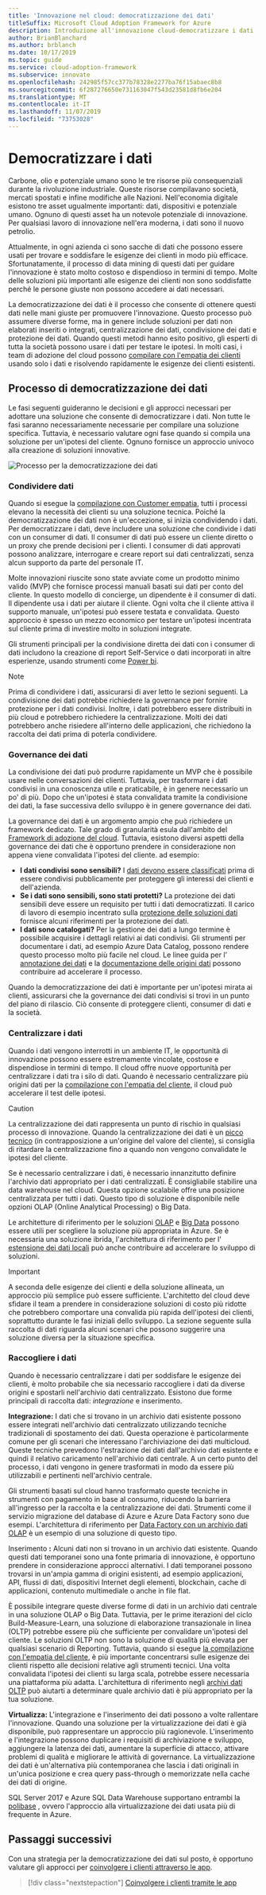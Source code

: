 ```yaml
---
title: 'Innovazione nel cloud: democratizzazione dei dati'
titleSuffix: Microsoft Cloud Adoption Framework for Azure
description: Introduzione all'innovazione cloud-democratizzare i dati
author: BrianBlanchard
ms.author: brblanch
ms.date: 10/17/2019
ms.topic: guide
ms.service: cloud-adoption-framework
ms.subservice: innovate
ms.openlocfilehash: 242985f57cc377b78328e2277ba76f15abaec8b8
ms.sourcegitcommit: 6f287276650e731163047f543d23581d8fb6e204
ms.translationtype: MT
ms.contentlocale: it-IT
ms.lasthandoff: 11/07/2019
ms.locfileid: "73753028"
---
```

# <a name="democratize-data"></a>Democratizzare i dati

Carbone, olio e potenziale umano sono le tre risorse più consequenziali durante la rivoluzione industriale. Queste risorse compilavano società, mercati spostati e infine modifiche alle Nazioni. Nell'economia digitale esistono tre asset ugualmente importanti: dati, dispositivi e potenziale umano. Ognuno di questi asset ha un notevole potenziale di innovazione. Per qualsiasi lavoro di innovazione nell'era moderna, i dati sono il nuovo petrolio.

Attualmente, in ogni azienda ci sono sacche di dati che possono essere usati per trovare e soddisfare le esigenze dei clienti in modo più efficace. Sfortunatamente, il processo di data mining di questi dati per guidare l'innovazione è stato molto costoso e dispendioso in termini di tempo. Molte delle soluzioni più importanti alle esigenze dei clienti non sono soddisfatte perché le persone giuste non possono accedere ai dati necessari.

La democratizzazione dei dati è il processo che consente di ottenere questi dati nelle mani giuste per promuovere l'innovazione. Questo processo può assumere diverse forme, ma in genere include soluzioni per dati non elaborati inseriti o integrati, centralizzazione dei dati, condivisione dei dati e protezione dei dati. Quando questi metodi hanno esito positivo, gli esperti di tutta la società possono usare i dati per testare le ipotesi. In molti casi, i team di adozione del cloud possono [compilare con l'empatia dei clienti](./build.md) usando solo i dati e risolvendo rapidamente le esigenze dei clienti esistenti.

## <a name="process-of-democratizing-data"></a>Processo di democratizzazione dei dati

Le fasi seguenti guideranno le decisioni e gli approcci necessari per adottare una soluzione che consente di democratizzare i dati. Non tutte le fasi saranno necessariamente necessarie per compilare una soluzione specifica. Tuttavia, è necessario valutare ogni fase quando si compila una soluzione per un'ipotesi del cliente. Ognuno fornisce un approccio univoco alla creazione di soluzioni innovative.

![Processo per la democratizzazione dei dati](../../_images/innovate/democratize-data.png)

### <a name="share-data"></a>Condividere dati

Quando si esegue la [compilazione con Customer empatia](./build.md), tutti i processi elevano la necessità dei clienti su una soluzione tecnica. Poiché la democratizzazione dei dati non è un'eccezione, si inizia condividendo i dati. Per democratizzare i dati, deve includere una soluzione che condivide i dati con un consumer di dati. Il consumer di dati può essere un cliente diretto o un proxy che prende decisioni per i clienti. I consumer di dati approvati possono analizzare, interrogare e creare report sui dati centralizzati, senza alcun supporto da parte del personale IT.

Molte innovazioni riuscite sono state avviate come un prodotto minimo valido (MVP) che fornisce processi manuali basati sui dati per conto del cliente. In questo modello di concierge, un dipendente è il consumer di dati. Il dipendente usa i dati per aiutare il cliente. Ogni volta che il cliente attiva il supporto manuale, un'ipotesi può essere testata e convalidata. Questo approccio è spesso un mezzo economico per testare un'ipotesi incentrata sul cliente prima di investire molto in soluzioni integrate.

Gli strumenti principali per la condivisione diretta dei dati con i consumer di dati includono la creazione di report Self-Service o dati incorporati in altre esperienze, usando strumenti come [Power bi](https://docs.microsoft.com/power-bi).

> [!NOTE]
> Prima di condividere i dati, assicurarsi di aver letto le sezioni seguenti. La condivisione dei dati potrebbe richiedere la governance per fornire protezione per i dati condivisi. Inoltre, i dati potrebbero essere distribuiti in più cloud e potrebbero richiedere la centralizzazione. Molti dei dati potrebbero anche risiedere all'interno delle applicazioni, che richiedono la raccolta dei dati prima di poterla condividere.

### <a name="govern-data"></a>Governance dei dati

La condivisione dei dati può produrre rapidamente un MVP che è possibile usare nelle conversazioni dei clienti. Tuttavia, per trasformare i dati condivisi in una conoscenza utile e praticabile, è in genere necessario un po' di più. Dopo che un'ipotesi è stata convalidata tramite la condivisione dei dati, la fase successiva dello sviluppo è in genere governance dei dati.

La governance dei dati è un argomento ampio che può richiedere un framework dedicato. Tale grado di granularità esula dall'ambito del [Framework di adozione del cloud](../../index.md). Tuttavia, esistono diversi aspetti della governance dei dati che è opportuno prendere in considerazione non appena viene convalidata l'ipotesi del cliente. ad esempio:

- **I dati condivisi sono sensibili?** I [dati devono essere classificati](../../govern/policy-compliance/data-classification.md) prima di essere condivisi pubblicamente per proteggere gli interessi dei clienti e dell'azienda.
- **Se i dati sono sensibili, sono stati protetti?** La protezione dei dati sensibili deve essere un requisito per tutti i dati democratizzati. Il carico di lavoro di esempio incentrato sulla [protezione delle soluzioni dati](https://docs.microsoft.com/azure/architecture/data-guide/scenarios/securing-data-solutions) fornisce alcuni riferimenti per la protezione dei dati.
- **I dati sono catalogati?** Per la gestione dei dati a lungo termine è possibile acquisire i dettagli relativi ai dati condivisi. Gli strumenti per documentare i dati, ad esempio Azure Data Catalog, possono rendere questo processo molto più facile nel cloud. Le linee guida per l' [annotazione dei dati](https://docs.microsoft.com/azure/data-catalog/data-catalog-how-to-annotate) e la [documentazione delle origini dati](https://docs.microsoft.com/azure/data-catalog/data-catalog-how-to-documentation) possono contribuire ad accelerare il processo.

Quando la democratizzazione dei dati è importante per un'ipotesi mirata ai clienti, assicurarsi che la governance dei dati condivisi si trovi in un punto del piano di rilascio. Ciò consente di proteggere clienti, consumer di dati e la società.

### <a name="centralize-data"></a>Centralizzare i dati

Quando i dati vengono interrotti in un ambiente IT, le opportunità di innovazione possono essere estremamente vincolate, costose e dispendiose in termini di tempo. Il cloud offre nuove opportunità per centralizzare i dati tra i silo di dati. Quando è necessario centralizzare più origini dati per la [compilazione con l'empatia del cliente](./build.md), il cloud può accelerare il test delle ipotesi.

> [!CAUTION]
> La centralizzazione dei dati rappresenta un punto di rischio in qualsiasi processo di innovazione. Quando la centralizzazione dei dati è un [picco tecnico](./build.md#reduce-complexity-and-delay-technical-spikes) (in contrapposizione a un'origine del valore del cliente), si consiglia di ritardare la centralizzazione fino a quando non vengono convalidate le ipotesi del cliente.

Se è necessario centralizzare i dati, è necessario innanzitutto definire l'archivio dati appropriato per i dati centralizzati. È consigliabile stabilire una data warehouse nel cloud. Questa opzione scalabile offre una posizione centralizzata per tutti i dati. Questo tipo di soluzione è disponibile nelle opzioni OLAP (Online Analytical Processing) o Big Data.

Le architetture di riferimento per le soluzioni [OLAP](https://docs.microsoft.com/azure/architecture/data-guide/relational-data/online-analytical-processing) e [Big Data](https://docs.microsoft.com/azure/architecture/data-guide/big-data) possono essere utili per scegliere la soluzione più appropriata in Azure. Se è necessaria una soluzione ibrida, l'architettura di riferimento per l' [estensione dei dati locali](https://docs.microsoft.com/azure/architecture/data-guide/scenarios/hybrid-on-premises-and-cloud) può anche contribuire ad accelerare lo sviluppo di soluzioni.

> [!IMPORTANT]
> A seconda delle esigenze dei clienti e della soluzione allineata, un approccio più semplice può essere sufficiente. L'architetto del cloud deve sfidare il team a prendere in considerazione soluzioni di costo più ridotte che potrebbero comportare una convalida più rapida dell'ipotesi dei clienti, soprattutto durante le fasi iniziali dello sviluppo. La sezione seguente sulla raccolta di dati riguarda alcuni scenari che possono suggerire una soluzione diversa per la situazione specifica.

### <a name="collect-data"></a>Raccogliere i dati

Quando è necessario centralizzare i dati per soddisfare le esigenze dei clienti, è molto probabile che sia necessario raccogliere i dati da diverse origini e spostarli nell'archivio dati centralizzato. Esistono due forme principali di raccolta dati: *integrazione* e inserimento.

**Integrazione:** I dati che si trovano in un archivio dati esistente possono essere integrati nell'archivio dati centralizzato utilizzando tecniche tradizionali di spostamento dei dati. Questa operazione è particolarmente comune per gli scenari che interessano l'archiviazione dei dati multicloud. Queste tecniche prevedono l'estrazione dei dati dall'archivio dati esistente e quindi il relativo caricamento nell'archivio dati centrale. A un certo punto del processo, i dati vengono in genere trasformati in modo da essere più utilizzabili e pertinenti nell'archivio centrale.

Gli strumenti basati sul cloud hanno trasformato queste tecniche in strumenti con pagamento in base al consumo, riducendo la barriera all'ingresso per la raccolta e la centralizzazione dei dati. Strumenti come il servizio migrazione del database di Azure e Azure Data Factory sono due esempi. L'architettura di riferimento per [Data Factory con un archivio dati OLAP](https://docs.microsoft.com/azure/architecture/data-guide/relational-data/etl) è un esempio di una soluzione di questo tipo.

Inserimento **:** Alcuni dati non si trovano in un archivio dati esistente. Quando questi dati temporanei sono una fonte primaria di innovazione, è opportuno prendere in considerazione approcci alternativi. I dati temporanei possono trovarsi in un'ampia gamma di origini esistenti, ad esempio applicazioni, API, flussi di dati, dispositivi Internet degli elementi, blockchain, cache di applicazioni, contenuto multimediale o anche in file flat.

È possibile integrare queste diverse forme di dati in un archivio dati centrale in una soluzione OLAP o Big Data. Tuttavia, per le prime iterazioni del ciclo Build-Measure-Learn, una soluzione di elaborazione transazionale in linea (OLTP) potrebbe essere più che sufficiente per convalidare un'ipotesi del cliente. Le soluzioni OLTP non sono la soluzione di qualità più elevata per qualsiasi scenario di Reporting. Tuttavia, quando si esegue [la compilazione con l'empatia del cliente](./build.md), è più importante concentrarsi sulle esigenze dei clienti rispetto alle decisioni relative agli strumenti tecnici. Una volta convalidata l'ipotesi dei clienti su larga scala, potrebbe essere necessaria una piattaforma più adatta. L'architettura di riferimento negli [archivi dati OLTP](https://docs.microsoft.com/azure/architecture/data-guide/relational-data/online-transaction-processing) può aiutarti a determinare quale archivio dati è più appropriato per la tua soluzione.

**Virtualizza:** L'integrazione e l'inserimento dei dati possono a volte rallentare l'innovazione. Quando una soluzione per la virtualizzazione dei dati è già disponibile, può rappresentare un approccio più ragionevole. L'inserimento e l'integrazione possono duplicare i requisiti di archiviazione e sviluppo, aggiungere la latenza dei dati, aumentare la superficie di attacco, attivare problemi di qualità e migliorare le attività di governance. La virtualizzazione dei dati è un'alternativa più contemporanea che lascia i dati originali in un'unica posizione e crea query pass-through o memorizzate nella cache dei dati di origine.

SQL Server 2017 e Azure SQL Data Warehouse supportano entrambi la [polibase](https://docs.microsoft.com/sql/relational-databases/polybase/polybase-guide) , ovvero l'approccio alla virtualizzazione dei dati usata più di frequente in Azure.

## <a name="next-steps"></a>Passaggi successivi

Con una strategia per la democratizzazione dei dati sul posto, è opportuno valutare gli approcci per [coinvolgere i clienti attraverso le app](./apps.md).

> [!div class="nextstepaction"]
> [Coinvolgere i clienti tramite le app](./apps.md)
